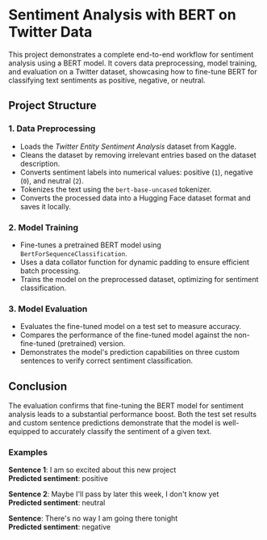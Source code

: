 # Sentiment Analysis with BERT on Twitter Data

This project demonstrates a complete end-to-end workflow for sentiment analysis using a BERT model. It covers data preprocessing, model training, and evaluation on a Twitter dataset, showcasing how to fine-tune BERT for classifying text sentiments as positive, negative, or neutral.

## Project Structure

### 1. **Data Preprocessing**
  - Loads the *Twitter Entity Sentiment Analysis* dataset from Kaggle.
  - Cleans the dataset by removing irrelevant entries based on the dataset description.
  - Converts sentiment labels into numerical values: positive (`1`), negative (`0`), and neutral (`2`).
  - Tokenizes the text using the `bert-base-uncased` tokenizer.
  - Converts the processed data into a Hugging Face dataset format and saves it locally.

### 2. **Model Training**
  - Fine-tunes a pretrained BERT model using `BertForSequenceClassification`.
  - Uses a data collator function for dynamic padding to ensure efficient batch processing.
  - Trains the model on the preprocessed dataset, optimizing for sentiment classification.

### 3. **Model Evaluation**
  - Evaluates the fine-tuned model on a test set to measure accuracy.
  - Compares the performance of the fine-tuned model against the non-fine-tuned (pretrained) version.
  - Demonstrates the model's prediction capabilities on three custom sentences to verify correct sentiment classification.

## Conclusion

The evaluation confirms that fine-tuning the BERT model for sentiment analysis leads to a substantial performance boost. Both the test set results and custom sentence predictions demonstrate that the model is well-equipped to accurately classify the sentiment of a given text.

### Examples

**Sentence 1**: I am so excited about this new project\
**Predicted sentiment**: positive

**Sentence 2**: Maybe I'll pass by later this week, I don't know yet\
**Predicted sentiment**: neutral

**Sentence**: There's no way I am going there tonight\
**Predicted sentiment**: negative

